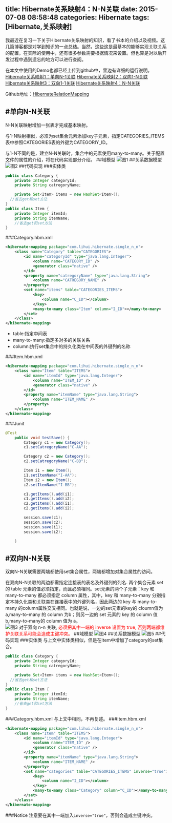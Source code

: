 title: Hibernate关系映射4：N-N关联
date: 2015-07-08 08:58:48
categories: Hibernate
tags: [Hibernate,关系映射]
---
我最近在复习一下关于Hibernate关系映射的知识，看了书本的介绍以及视频。这几篇博客都是对学到知识的一点总结。当然，这些这是最基本的能够实现关联关系的配置，在实际的使用中，还有很多参数需要根据情况来设置。但也算是对以后开发过程中遇到遗忘的地方可以进行查阅。

在本文中使用的Demo也都已经上传到github中，里边有详细的运行说明。
[Hibernate关系映射1：单向N-1关联](http://tracylihui.github.io/2015/07/07/Hibernate%E5%85%B3%E7%B3%BB%E6%98%A0%E5%B0%841%EF%BC%9A%E5%8D%95%E5%90%91N-1%E5%85%B3%E8%81%94/)
[Hibernate关系映射2：双向1-N关联](http://tracylihui.github.io/2015/07/07/Hibernate%E5%85%B3%E7%B3%BB%E6%98%A0%E5%B0%842%EF%BC%9A%E5%8F%8C%E5%90%911-N%E5%85%B3%E8%81%94/)
[Hibernate关系映射3：双向1-1关联](http://tracylihui.github.io/2015/07/07/Hibernate%E5%85%B3%E7%B3%BB%E6%98%A0%E5%B0%843%EF%BC%9A%E5%8F%8C%E5%90%911-1%E5%85%B3%E8%81%94/)
[Hibernate关系映射4：N-N关联](http://tracylihui.github.io/2015/07/08/Hibernate%E5%85%B3%E7%B3%BB%E6%98%A0%E5%B0%844%EF%BC%9AN-N%E5%85%B3%E8%81%94/)

Github地址：[HibernateRelationMapping](https://github.com/tracylihui/HibernateRelationMapping)
<!--more-->
#单向N-N关联
---
N-N关联映射增加一张表才完成基本映射。

与1-N映射相似，必须为set集合元素添加key子元素，指定CATEGORIES_ITEMS表中参照CATEGORIES表的外键为CATEGORIY_ID。

与1-N不同的是，建立N-N关联时，集合中的元素使用many-to-many。关于配置文件的属性的介绍，将在代码实现部分介绍。
##域模型
![图1](http://7xk5ao.com1.z0.glb.clouddn.com/nn1.png)
##关系数据模型
![图2](http://7xk5ao.com1.z0.glb.clouddn.com/nn2.png)
##代码实现
###实体类
```java
public class Category {
	private Integer categoryId;
	private String catregoryName;

	private Set<Item> items = new HashSet<Item>();
  //省去get和set方法
}
public class Item {
	private Integer itemId;
	private String itemName;
	//省去get和set方法
}
```
###Category.hbm.xml
```xml
<hibernate-mapping package="com.lihui.hibernate.single_n_n">
    <class name="Category" table="CATEGORIES">
        <id name="categoryId" type="java.lang.Integer">
            <column name="CATEGORY_ID" />
            <generator class="native" />
        </id>
        <property name="catregoryName" type="java.lang.String">
            <column name="CATREGORY_NAME" />
        </property>
        <set name="items" table="CATEGORIES_ITEMS">
        	<key>
        		<column name="C_ID"></column>
        	</key>
        	<many-to-many class="Item" column="I_ID"></many-to-many>
        </set>
    </class>
</hibernate-mapping>
```
- table:指定中间表
- many-to-many:指定多对多的关联关系
- column:执行set集合中的持久化类在中间表的外键列的名称

###Item.hbm.xml
```xml
<hibernate-mapping package="com.lihui.hibernate.single_n_n">
    <class name="Item" table="ITEMS">
        <id name="itemId" type="java.lang.Integer">
            <column name="ITEM_ID" />
            <generator class="native" />
        </id>
        <property name="itemName" type="java.lang.String">
            <column name="ITEM_NAME" />
        </property>
    </class>
</hibernate-mapping>
```
###Junit
```java
@Test
	public void testSave() {
		Category c1 = new Category();
		c1.setCatregoryName("C-AA");

		Category c2 = new Category();
		c2.setCatregoryName("C-BB");

		Item i1 = new Item();
		i1.setItemName("I-AA");
		Item i2 = new Item();
		i2.setItemName("I-BB");

		c1.getItems().add(i1);
		c1.getItems().add(i2);
		c2.getItems().add(i1);
		c2.getItems().add(i2);

		session.save(c1);
		session.save(c2);
		session.save(i1);
		session.save(i2);

	}
```
#双向N-N关联
---
双向N-N关联需要两端都使用set集合属性，两端都增加对集合属性的访问。

在双向N-N关联的两边都需指定连接表的表名及外键列的列名. 两个集合元素 set 的 table 元素的值必须指定，而且必须相同。set元素的两个子元素：key 和 many-to-many 都必须指定 column 属性，其中，key 和 many-to-many 分别指定本持久化类和关联类在连接表中的外键列名，因此两边的 key 与 many-to-many 的column属性交叉相同。也就是说，一边的set元素的key的 cloumn值为a,many-to-many 的 column 为b；则另一边的 set 元素的 key 的 column 值 b,many-to-many的 column 值为 a。  
![图3](http://7xk5ao.com1.z0.glb.clouddn.com/nn3.png)
对于双向 n-n 关联, <font color="#ff0000">必须把其中一端的 inverse 设置为 true, 否则两端都维护关联关系可能会造成主键冲突。</font>
##域模型
![图4](http://7xk5ao.com1.z0.glb.clouddn.com/nn4.png)
##关系数据模型
![图5](http://7xk5ao.com1.z0.glb.clouddn.com/nn5.png)
##代码实现
###实体类
与上文中实体类相似，但是在Item中增加了category的set集合。
```java
public class Category {
	private Integer categoryId;
	private String catregoryName;

	private Set<Item> items = new HashSet<Item>();
  //省去get和set方法
}
public class Item {
	private Integer itemId;
	private String itemName;
	//省去get和set方法
}
```
###Category.hbm.xml
与上文中相同，不再复述。
###Item.hbm.xml
```xml
<hibernate-mapping package="com.lihui.hibernate.single_n_n">
    <class name="Item" table="ITEMS">
        <id name="itemId" type="java.lang.Integer">
            <column name="ITEM_ID" />
            <generator class="native" />
        </id>
        <property name="itemName" type="java.lang.String">
            <column name="ITEM_NAME" />
        </property>
        <set name="categories" table="CATEGORIES_ITEMS" inverse="true">
        	<key>
        		<column name="I_ID"></column>
        	</key>
        	<many-to-many class="Category" column="C_ID"></many-to-many>
        </set>
    </class>
</hibernate-mapping>
```
###Notice
注意要在其中一端加入`inverse="true"`，否则会造成主键冲突。
